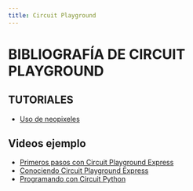 ```yaml
---
title: Circuit Playground
---
```

# BIBLIOGRAFÍA DE CIRCUIT PLAYGROUND

## TUTORIALES      
* [Uso de neopixeles](http://www.makermex.com/blog/educacion-maker-3/post/aprende-a-usar-neopixels-530)

## Videos ejemplo
* [Primeros pasos con Circuit Playground Express](https://www.instructables.com/id/KIt-Arte-Y-Ciencia-Primeros-Pasos/)
* [Conociendo Circuit Playground Express](https://www.youtube.com/watch?v=wEpr75JhGFs)
* [Programando con Circuit Python](https://www.youtube.com/watch?v=tnrZxJpQUMQ)
